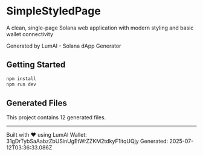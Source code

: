 # SimpleStyledPage

A clean, single-page Solana web application with modern styling and basic wallet connectivity

Generated by LumAI - Solana dApp Generator

## Getting Started

```bash
npm install
npm run dev
```

## Generated Files

This project contains 12 generated files.

---

Built with ❤️ using LumAI
Wallet: 31gDrTybSaAabzZbUSinUgEtWrZZKM2tdkyF1itqUQjy
Generated: 2025-07-12T03:36:33.086Z
